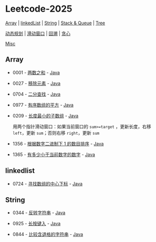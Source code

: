 # Leetcode-2025


[Array](#array) | [linkedList](#linkedlist) | [String](#string) | [Stack & Queue](#stack--queue) | [Tree](#tree)

[动态规划](#动态规划) | [滑动窗口](#滑动窗口) | [回溯](#回溯) | [贪心](#贪心)

[Misc](#misc)


## Array


- 0001 - [两数之和](https://leetcode.cn/problems/two-sum/description/) - [Java](java/src/main/java/q0001/Solution.java)


- 0027 - [移除元素](https://leetcode.cn/problems/remove-element/description/) - [Java](java/src/main/java/q0027/Solution.java)


- 0704 - [二分查找](https://leetcode.cn/problems/binary-search/description/) - [Java](java/src/main/java/q0704/Solution.java)


- 0977 - [有序数组的平方](https://leetcode.cn/problems/squares-of-a-sorted-array/description/) - [Java](java/src/main/java/0977/Solution.java)


- 0209 - [长度最小的子数组](https://leetcode.cn/problems/minimum-size-subarray-sum/description/) - [Java](java/src/main/java/q0209/Solution.java)

  用两个指针滑动窗口：如果当前窗口的 `sum>=target` ，更新长度，右移 `left`，更新 `sum`；否则右移 `right`，更新 `sum`


- 1356 - [根据数字二进制下 1 的数目排序](https://leetcode.cn/problems/sort-integers-by-the-number-of-1-bits/description/) - [Java](java/src/main/java/q1356/Solution.java)


- 1365 - [有多少小于当前数字的数字](https://leetcode.cn/problems/how-many-numbers-are-smaller-than-the-current-number/description/) - [Java](java/src/main/java/q1365/Solution.java)


## linkedlist


- 0724 - [寻找数组的中心下标](https://leetcode.cn/problems/find-pivot-index/description/) - [Java](java/src/main/java/q0724/Solution.java)


## String

- 0344 - [反转字符串](https://leetcode.cn/problems/reverse-string/description/) - [Java](java/src/main/java/q0344/Solution.java)


- 0925 - [长按键入](https://leetcode.cn/problems/long-pressed-name/description/) - [Java](java/src/main/java/q0925/Solution.java)


- 0844 - [比较含退格的字符串](https://leetcode.cn/problems/backspace-string-compare/description/) - [Java](java/src/main/java/q0844/Solution.java)